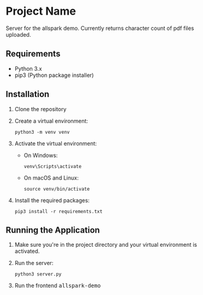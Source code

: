 # Project Name

Server for the allspark demo. Currently returns character count of pdf files uploaded.

## Requirements

- Python 3.x
- pip3 (Python package installer)

## Installation

1. Clone the repository

2. Create a virtual environment:
   ```
   python3 -m venv venv
   ```

3. Activate the virtual environment:
   - On Windows:
     ```
     venv\Scripts\activate
     ```
   - On macOS and Linux:
     ```
     source venv/bin/activate
     ```

4. Install the required packages:
   ```
   pip3 install -r requirements.txt
   ```

## Running the Application

1. Make sure you're in the project directory and your virtual environment is activated.

2. Run the server:
   ```
   python3 server.py
   ```
3. Run the frontend <kbd>allspark-demo</kbd>